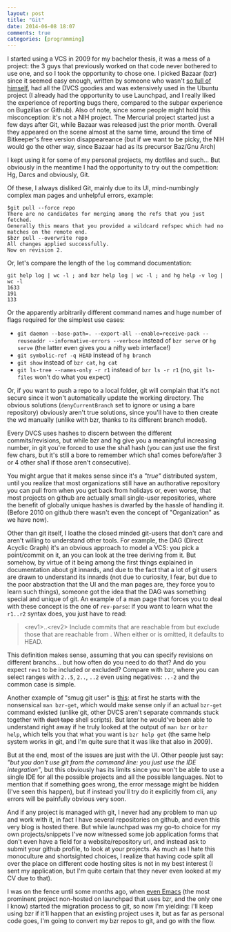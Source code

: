```yaml
---
layout: post
title: "Git"
date: 2014-06-08 18:07
comments: true
categories: [programming]
---
```


I started using a VCS in 2009 for my bachelor thesis, it was a mess of a project: the 3 guys that previously worked on that code never bothered to use one, and so I took the opportunity to chose one. I picked Bazaar (bzr) since it seemed easy enough, written by someone who wasn't [so full of himself](https://www.youtube.com/watch?v=4XpnKHJAok8), had all the DVCS goodies and was extensively used in the Ubuntu project (I already had the opportunity to use Launchpad, and I really liked the experience of reporting bugs there, compared to the subpar experience on Bugzillas or Github). Also of note, since some people might hold this misconception: it's not a NIH project. The Mercurial project started just a few days after Git, while Bazaar was released just the prior month. Overall they appeared on the scene almost at the same time, around the time of Bitkeeper's free version disappeareance (but if we want to be picky, the NIH would go the other way, since Bazaar had as its precursor Baz/Gnu Arch)

I kept using it for some of my personal projects, my dotfiles and such... But obviously in the meantime I had the opportunity to try out the competition: Hg, Darcs and obviously, Git.

Of these, I always disliked Git, mainly due to its UI, mind-numbingly complex man pages and unhelpful errors, example:

```
$git pull --force repo
There are no candidates for merging among the refs that you just fetched.
Generally this means that you provided a wildcard refspec which had no
matches on the remote end.
$bzr pull --overwrite repo
All changes applied successfully.
Now on revision 2.
```

Or, let's compare the length of the `log` command documentation:

```
git help log | wc -l ; and bzr help log | wc -l ; and hg help -v log | wc -l
1633
191
133
```

Or the apparently arbitrarily different command names and huge number of flags required for the simplest use cases:

- `git daemon --base-path=. --export-all --enable=receive-pack --reuseaddr --informative-errors --verbose` instead of `bzr serve` or `hg serve` (the latter even gives you a nifty web interface!)
- `git symbolic-ref -q HEAD` instead of `hg branch`
- `git show` instead of `bzr cat`, `hg cat`
- `git ls-tree --names-only -r r1` instead of `bzr ls -r r1` (no, `git ls-files` won't do what you expect)

Or, if you want to push a repo to a local folder, git will complain that it's not secure since it won't automatically update the working directory. The obvious solutions (`denyCurrentBranch` set to ignore or using a bare repository) obviously aren't true solutions, since you'll have to then create the wd manually (unlike with bzr, thanks to its different branch model).

Every DVCS uses hashes to discern between the different commits/revisions, but while bzr and hg give you a meaningful increasing number, in git you're forced to use the sha1 hash (you can just use the first few chars, but it's still a bore to remember which sha1 comes before/after 3 or 4 other sha1 if those aren't consecutive).

You might argue that it makes sense since it's a *"true"* distributed system, until you realize that most organizations still have an authorative repository you can pull from when you get back from holidays or, even worse, that most projects on github are actually small single-user repositories, where the benefit of globally unique hashes is dwarfed by the hassle of handling it. (Before 2010 on github there wasn't even the concept of "Organization" as we have now).

Other than git itself, I loathe the closed minded git-users that don't care and aren't willing to understand other tools. For example, the DAG (Direct Acyclic Graph) it's an obvious approach to model a VCS: you pick a point/commit on it, an you can look at the tree deriving from it. But somehow, by virtue of it being among the first things explained in documentation about git innards, and due to the fact that a lot of git users are drawn to understand its innards (not due to curiosity, I fear, but due to the poor abstraction that the UI and the man pages are, they force you to learn such things), someone got the idea that the DAG was something special and unique of git. An example of a man page that forces you to deal with these concept is the one of `rev-parse`: if you want to learn what the `r1..r2` syntax does, you just have to read:

>  &lt;rev1&gt;..&lt;rev2&gt;
>   Include commits that are reachable from <rev2> but exclude those
>   that are reachable from <rev1>. When either <rev1> or <rev2> is
>   omitted, it defaults to HEAD.

This definition makes sense, assuming that you can specify revisions on different branchs... but how often do you need to do that? And do you expect `rev1` to be included or excluded? Compare with bzr, where you can select ranges with `2..5`, `2..`, `..2` even using negatives: `..-2` and the common case is simple.

Another example of "smug git user" is [this](http://0pointer.de/blog/projects/bizarre-fun.html): at first he starts with the nonsensical `man bzr-get`, which would make sense only if an actual `bzr-get` command existed (unlike git, other DVCS aren't separate commands stuck together with <strike>duct tape</strike> shell scripts). But later he would've been able to understand right away if he truly looked at the output of `man bzr` or `bzr help`, which tells you that what you want is `bzr help get` (the same help system works in git, and I'm quite sure that it was like that also in 2009).

But at the end, most of the issues are just with the UI. Other people just say: *"but you don't use git from the command line: you just use the IDE integration"*, but this obviously has its limits since you won't be able to use a single IDE for all the possible projects and all the possible languages. Not to mention that if something goes wrong, the error message might be hidden (I've seen this happen), but if instead you'll try do it explicitly from cli, any errors will be painfully obvious very soon.

And if any project is managed with git, I never had any problem to man up and work with it, in fact I have several repositories on github, and even this very blog is hosted there. But while launchpad was my go-to choice for my own projects/snippets I've now witnessed some job application forms that don't even have a field for a website/repository url, and instead ask to submit your github profile, to look at your projects. As much as I hate this monoculture and shortsighted choices, I realize that having code split all over the place on different code hosting sites is not in my best interest (I sent my application, but I'm quite certain that they never even looked at my CV due to that).

I was on the fence until some months ago, when [even Emacs](https://lists.gnu.org/archive/html/emacs-devel/2014-01/msg00005.html) (the most prominent project non-hosted on launchpad that uses bzr, and the only one I know) started the migration process to git, so now I'm yielding: I'll keep using bzr if it'll happen that an existing project uses it, but as far as personal code goes, I'm going to convert my bzr repos to git, and go with the flow.


